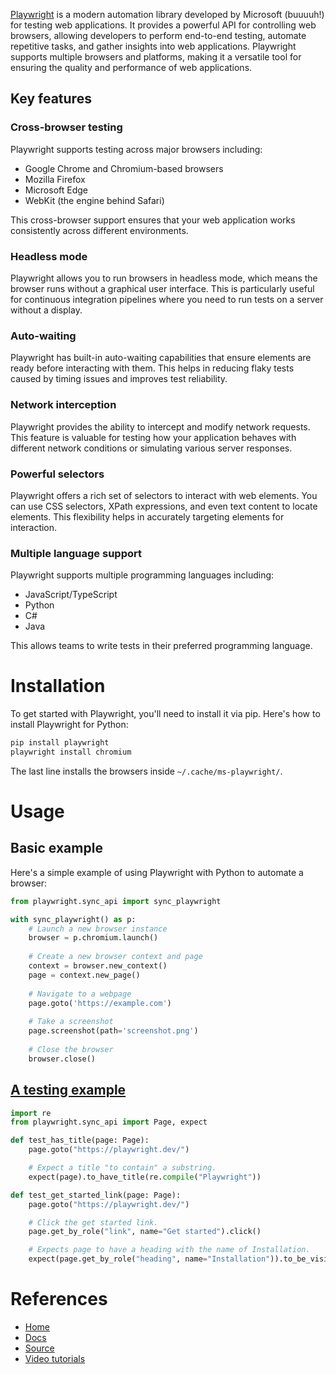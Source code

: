 [Playwright](https://playwright.dev/python/) is a modern automation library developed by Microsoft (buuuuh!) for testing web applications. It provides a powerful API for controlling web browsers, allowing developers to perform end-to-end testing, automate repetitive tasks, and gather insights into web applications. Playwright supports multiple browsers and platforms, making it a versatile tool for ensuring the quality and performance of web applications.

## Key features

### Cross-browser testing

Playwright supports testing across major browsers including:

- Google Chrome and Chromium-based browsers
- Mozilla Firefox
- Microsoft Edge
- WebKit (the engine behind Safari)

This cross-browser support ensures that your web application works consistently across different environments.

### Headless mode

Playwright allows you to run browsers in headless mode, which means the browser runs without a graphical user interface. This is particularly useful for continuous integration pipelines where you need to run tests on a server without a display.

### Auto-waiting

Playwright has built-in auto-waiting capabilities that ensure elements are ready before interacting with them. This helps in reducing flaky tests caused by timing issues and improves test reliability.

### Network interception

Playwright provides the ability to intercept and modify network requests. This feature is valuable for testing how your application behaves with different network conditions or simulating various server responses.

### Powerful selectors

Playwright offers a rich set of selectors to interact with web elements. You can use CSS selectors, XPath expressions, and even text content to locate elements. This flexibility helps in accurately targeting elements for interaction.

### Multiple language support

Playwright supports multiple programming languages including:

- JavaScript/TypeScript
- Python
- C#
- Java

This allows teams to write tests in their preferred programming language.


# Installation

To get started with Playwright, you'll need to install it via pip. Here's how to install Playwright for Python:

```bash
pip install playwright
playwright install chromium
```

The last line installs the browsers inside `~/.cache/ms-playwright/`.

# Usage

## Basic example

Here's a simple example of using Playwright with Python to automate a browser:

```python
from playwright.sync_api import sync_playwright

with sync_playwright() as p:
    # Launch a new browser instance
    browser = p.chromium.launch()
    
    # Create a new browser context and page
    context = browser.new_context()
    page = context.new_page()
    
    # Navigate to a webpage
    page.goto('https://example.com')
    
    # Take a screenshot
    page.screenshot(path='screenshot.png')
    
    # Close the browser
    browser.close()
```

## [A testing example](https://playwright.dev/python/docs/intro#add-example-test)

```python
import re
from playwright.sync_api import Page, expect

def test_has_title(page: Page):
    page.goto("https://playwright.dev/")

    # Expect a title "to contain" a substring.
    expect(page).to_have_title(re.compile("Playwright"))

def test_get_started_link(page: Page):
    page.goto("https://playwright.dev/")

    # Click the get started link.
    page.get_by_role("link", name="Get started").click()

    # Expects page to have a heading with the name of Installation.
    expect(page.get_by_role("heading", name="Installation")).to_be_visible()
```

# References

- [Home](https://playwright.dev/python/)
- [Docs](https://playwright.dev/python/docs/intro)
- [Source](https://github.com/microsoft/playwright-python)
- [Video tutorials](https://playwright.dev/python/community/learn-videos)
